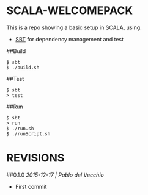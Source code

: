 SCALA-WELCOMEPACK
=================
This is a repo showing a basic setup in SCALA, using:

- [SBT](http://www.scala-sbt.org/) for dependency management and test


##Build
```
$ sbt
$ ./build.sh
```

##Test
```
$ sbt
> test
```

##Run
```
$ sbt
> run
$ ./run.sh
$ ./runScript.sh
```

REVISIONS
=========
##0.1.0
*2015-12-17 | Pablo del Vecchio*

- First commit